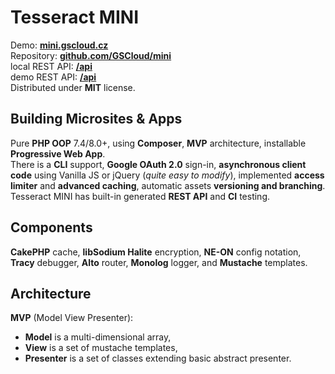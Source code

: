 # Tesseract MINI

Demo: **[mini.gscloud.cz](https://mini.gscloud.cz)**  
Repository:  **[github.com/GSCloud/mini](https://github.com/GSCloud/mini)**  
local REST API: **[/api](/api)**  
demo REST API: **[/api](https://mini.gscloud.cz/api)**  
Distributed under **MIT** license.

## Building Microsites & Apps

Pure **PHP OOP** 7.4/8.0+, using **Composer**, **MVP** architecture, installable **Progressive Web App**.  
There is a **CLI** support, **Google OAuth 2.0** sign-in, **asynchronous client code** using Vanilla JS or jQuery (*quite easy to modify*), implemented **access limiter** and **advanced caching**, automatic assets **versioning and branching**.  
Tesseract MINI has built-in generated **REST API** and **CI** testing.

## Components

**CakePHP** cache, **libSodium Halite** encryption, **NE-ON** config notation, **Tracy** debugger, **Alto** router, **Monolog** logger, and **Mustache** templates.

## Architecture

**MVP** (Model View Presenter):

* **Model** is a multi-dimensional array,
* **View** is a set of mustache templates,
* **Presenter** is a set of classes extending basic abstract presenter.

